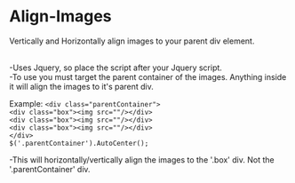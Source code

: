 # Align-Images
Vertically and Horizontally align images to your parent div element. <br/><br/>

-Uses Jquery, so place the script after your Jquery script.<br/>
-To use you must target the parent container of the images. Anything inside it will align the images to it's parent div.<br/>

Example:
  `<div class="parentContainer">`<br/>
`<div class="box"><img src=""/></div>`<br/>
`<div class="box"><img src=""/></div>`<br/>
`<div class="box"><img src=""/></div>`<br/>
`</div>`<br/>
`$('.parentContainer').AutoCenter();`<br/>

-This will horizontally/vertically align the images to the '.box' div. Not the '.parentContainer' div.
